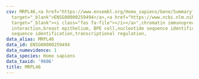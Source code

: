 ```yaml
---
csv: MRPL46,<a href="https://www.ensembl.org/Homo_sapiens/Gene/Summary?db=core;g=ENSG00000259494"
  target="_blank">ENSG00000259494</a>,<a href="https://www.ncbi.nlm.nih.gov/pubmed/22863008"
  target="_blank"><i class="fas fa-file"></i></a>",chromatin immunoprecipitation assay,direct
  interaction,breast epithelium, BPE cell,nucleotide sequence identification,nucleotide
  sequence identification,transcriptional regulation,
data_alias: MRPL46
data_id: ENSG00000259494
data_numevidence: 1
data_species: Homo sapiens
data_taxid: '9606'
title: MRPL46
---
```

